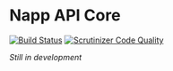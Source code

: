 # Napp API Core

[![Build Status](https://travis-ci.org/Napp/apicore.svg?branch=master)](https://travis-ci.org/Napp/apicore)
[![Scrutinizer Code Quality](https://scrutinizer-ci.com/g/Napp/apicore/badges/quality-score.png?b=master)](https://scrutinizer-ci.com/g/Napp/apicore/?branch=master)


*Still in development*


